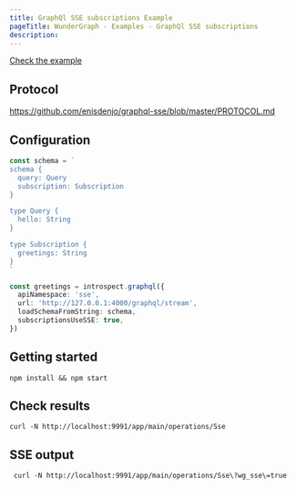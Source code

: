 ```yaml
---
title: GraphQl SSE subscriptions Example
pageTitle: WunderGraph - Examples - GraphQl SSE subscriptions
description:
---
```


[Check the example](https://github.com/wundergraph/wundergraph/tree/main/examples/graphql-sse-subscriptions)

## Protocol

https://github.com/enisdenjo/graphql-sse/blob/master/PROTOCOL.md

## Configuration

```typescript
const schema = `
schema {
  query: Query
  subscription: Subscription
}

type Query {
  hello: String
}

type Subscription {
  greetings: String
}
`

const greetings = introspect.graphql({
  apiNamespace: 'sse',
  url: 'http://127.0.0.1:4000/graphql/stream',
  loadSchemaFromString: schema,
  subscriptionsUseSSE: true,
})
```

## Getting started

```shell
npm install && npm start
```

## Check results

```shell
curl -N http://localhost:9991/app/main/operations/Sse
```

## SSE output

```shell
 curl -N http://localhost:9991/app/main/operations/Sse\?wg_sse\=true
```

